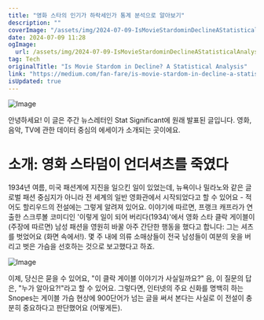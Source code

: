 ```yaml
---
title: "영화 스타의 인기가 하락세인가 통계 분석으로 알아보기"
description: ""
coverImage: "/assets/img/2024-07-09-IsMovieStardominDeclineAStatisticalAnalysis_0.png"
date: 2024-07-09 11:28
ogImage:
  url: /assets/img/2024-07-09-IsMovieStardominDeclineAStatisticalAnalysis_0.png
tag: Tech
originalTitle: "Is Movie Stardom in Decline? A Statistical Analysis"
link: "https://medium.com/fan-fare/is-movie-stardom-in-decline-a-statistical-analysis-69df36c8932e"
isUpdated: true
---
```


![Image](/assets/img/2024-07-09-IsMovieStardominDeclineAStatisticalAnalysis_0.png)

안녕하세요! 이 글은 주간 뉴스레터인 Stat Significant에 원래 발표된 글입니다. 영화, 음악, TV에 관한 데이터 중심의 에세이가 소개되는 곳이에요.

# 소개: 영화 스타덤이 언더셔츠를 죽였다

1934년 여름, 미국 패션계에 지진을 일으킨 일이 있었는데, 뉴욕이나 밀라노와 같은 글로벌 패션 중심지가 아니라 전 세계의 일반 영화관에서 시작되었다고 할 수 있어요 - 적어도 할리우드의 전설에는 그렇게 알려져 있어요. 이야기에 따르면, 프랭크 캐프라가 연출한 스크루볼 코미디인 '이렇게 일이 되어 버리다(1934)'에서 영화 스타 클락 게이블이 (주장에 따르면) 남성 패션을 영원히 바꿀 아주 간단한 행동을 했다고 합니다: 그는 셔츠를 벗었어요 (화면 속에서!). 몇 주 내에 의류 소매상들이 전국 남성들이 여분의 옷을 버리고 벗은 가슴을 선호하는 것으로 보고했다고 하죠.

<div class="content-ad"></div>

![Image](/assets/img/2024-07-09-IsMovieStardominDeclineAStatisticalAnalysis_1.png)

이제, 당신은 묻을 수 있어요, "이 클락 게이블 이야기가 사실일까요?" 음, 이 질문의 답은, "누가 알아요?!"라고 할 수 있어요. 그렇다면, 인터넷의 주요 신화를 명백히 하는 Snopes는 게이블 가슴 현상에 900단어가 넘는 글을 써서 본다는 사실로 이 전설이 충분히 중요하다고 판단했어요 (어떻게든).
